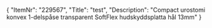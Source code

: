 {
  "ItemNr": "229567",
  "Title": "test",
  "Description": "Compact urostomi konvex 1-delspåse transparent SoftFlex hudskyddsplatta hål 13mm"
}